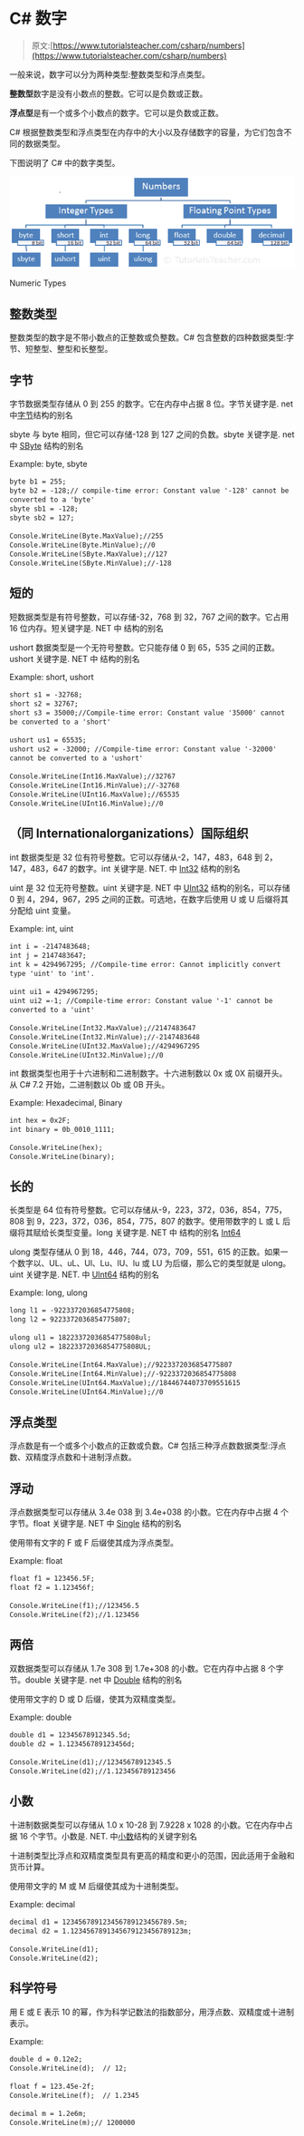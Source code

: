 # C# 数字

> 原文:[https://www.tutorialsteacher.com/csharp/numbers](https://www.tutorialsteacher.com/csharp/numbers)

一般来说，数字可以分为两种类型:整数类型和浮点类型。

**整数型**数字是没有小数点的整数。它可以是负数或正数。

**浮点型**是有一个或多个小数点的数字。它可以是负数或正数。

C# 根据整数类型和浮点类型在内存中的大小以及存储数字的容量，为它们包含不同的数据类型。

下图说明了 C# 中的数字类型。

[![](img/0399f24f902855e22214c1e30d518858.png)](../../Content/images/csharp/numbers.PNG) 

Numeric Types



## 整数类型

整数类型的数字是不带小数点的正整数或负整数。C# 包含整数的四种数据类型:字节、短整型、整型和长整型。

## 字节

字节数据类型存储从 0 到 255 的数字。它在内存中占据 8 位。字节关键字是. net 中[字节](https://docs.microsoft.com/en-us/dotnet/api/system.byte)结构的别名

sbyte 与 byte 相同，但它可以存储-128 到 127 之间的负数。sbyte 关键字是. net 中 [SByte](https://docs.microsoft.com/en-us/dotnet/api/system.sbyte) 结构的别名

Example: byte, sbyte

```
byte b1 = 255;
byte b2 = -128;// compile-time error: Constant value '-128' cannot be converted to a 'byte'
sbyte sb1 = -128; 
sbyte sb2 = 127; 

Console.WriteLine(Byte.MaxValue);//255
Console.WriteLine(Byte.MinValue);//0
Console.WriteLine(SByte.MaxValue);//127
Console.WriteLine(SByte.MinValue);//-128 
```

## 短的

短数据类型是有符号整数，可以存储-32，768 到 32，767 之间的数字。它占用 16 位内存。短关键字是. NET 中 结构的别名

ushort 数据类型是一个无符号整数。它只能存储 0 到 65，535 之间的正数。ushort 关键字是. NET 中 结构的别名

Example: short, ushort

```
short s1 = -32768;
short s2 = 32767;
short s3 = 35000;//Compile-time error: Constant value '35000' cannot be converted to a 'short'

ushort us1 = 65535;
ushort us2 = -32000; //Compile-time error: Constant value '-32000' cannot be converted to a 'ushort'

Console.WriteLine(Int16.MaxValue);//32767
Console.WriteLine(Int16.MinValue);//-32768
Console.WriteLine(UInt16.MaxValue);//65535
Console.WriteLine(UInt16.MinValue);//0 
```

## （同 Internationalorganizations）国际组织

int 数据类型是 32 位有符号整数。它可以存储从-2，147，483，648 到 2，147，483，647 的数字。int 关键字是. NET. 中 [Int32](https://docs.microsoft.com/en-us/dotnet/api/system.int32) 结构的别名

uint 是 32 位无符号整数。uint 关键字是. NET 中 [UInt32](https://docs.microsoft.com/en-us/dotnet/api/system.uint32) 结构的别名，可以存储 0 到 4，294，967，295 之间的正数。可选地，在数字后使用 U 或 U 后缀将其分配给 uint 变量。

Example: int, uint

```
int i = -2147483648;
int j = 2147483647;
int k = 4294967295; //Compile-time error: Cannot implicitly convert type 'uint' to 'int'.

uint ui1 = 4294967295;
uint ui2 =-1; //Compile-time error: Constant value '-1' cannot be converted to a 'uint'

Console.WriteLine(Int32.MaxValue);//2147483647
Console.WriteLine(Int32.MinValue);//-2147483648
Console.WriteLine(UInt32.MaxValue);//4294967295
Console.WriteLine(UInt32.MinValue);//0 
```

int 数据类型也用于十六进制和二进制数字。十六进制数以 0x 或 0X 前缀开头。从 C# 7.2 开始，二进制数以 0b 或 0B 开头。

Example: Hexadecimal, Binary

```
int hex = 0x2F;
int binary = 0b_0010_1111;

Console.WriteLine(hex);
Console.WriteLine(binary); 
```

## 长的

长类型是 64 位有符号整数。它可以存储从-9，223，372，036，854，775，808 到 9，223，372，036，854，775，807 的数字。使用带数字的 L 或 L 后缀将其赋给长类型变量。long 关键字是. NET 中 结构的别名 [Int64](https://docs.microsoft.com/en-us/dotnet/api/system.int64)

ulong 类型存储从 0 到 18，446，744，073，709，551，615 的正数。如果一个数字以、UL、uL、Ul、Lu、lU、lu 或 LU 为后缀，那么它的类型就是 ulong。uint 关键字是. NET. 中 [UInt64](https://docs.microsoft.com/en-us/dotnet/api/system.uint64) 结构的别名

Example: long, ulong

```
long l1 = -9223372036854775808;
long l2 = 9223372036854775807;

ulong ul1 = 18223372036854775808ul;
ulong ul2 = 18223372036854775808UL;

Console.WriteLine(Int64.MaxValue);//9223372036854775807
Console.WriteLine(Int64.MinValue);//-9223372036854775808
Console.WriteLine(UInt64.MaxValue);//18446744073709551615
Console.WriteLine(UInt64.MinValue);//0 
```

## 浮点类型

浮点数是有一个或多个小数点的正数或负数。C# 包括三种浮点数数据类型:浮点数、双精度浮点数和十进制浮点数。

## 浮动

浮点数据类型可以存储从 3.4e 038 到 3.4e+038 的小数。它在内存中占据 4 个字节。float 关键字是. NET 中 [Single](https://docs.microsoft.com/en-us/dotnet/api/system.single) 结构的别名

使用带有文字的 F 或 F 后缀使其成为浮点类型。

Example: float

```
float f1 = 123456.5F;
float f2 = 1.123456f;

Console.WriteLine(f1);//123456.5
Console.WriteLine(f2);//1.123456 
```

## 两倍

双数据类型可以存储从 1.7e 308 到 1.7e+308 的小数。它在内存中占据 8 个字节。double 关键字是. net 中 [Double](https://docs.microsoft.com/en-us/dotnet/api/system.double) 结构的别名

使用带文字的 D 或 D 后缀，使其为双精度类型。

Example: double

```
double d1 = 12345678912345.5d;
double d2 = 1.123456789123456d;

Console.WriteLine(d1);//12345678912345.5
Console.WriteLine(d2);//1.123456789123456 
```

## 小数

十进制数据类型可以存储从 1.0 x 10-28 到 7.9228 x 1028 的小数。它在内存中占据 16 个字节。小数是. NET. 中[小数](https://docs.microsoft.com/en-us/dotnet/api/system.decimal)结构的关键字别名

十进制类型比浮点和双精度类型具有更高的精度和更小的范围，因此适用于金融和货币计算。

使用带文字的 M 或 M 后缀使其成为十进制类型。

Example: decimal

```
decimal d1 = 123456789123456789123456789.5m;
decimal d2 = 1.1234567891345679123456789123m;

Console.WriteLine(d1);
Console.WriteLine(d2); 
```

## 科学符号

用 E 或 E 表示 10 的幂，作为科学记数法的指数部分，用浮点数、双精度或十进制表示。

Example:

```
double d = 0.12e2;
Console.WriteLine(d);  // 12;

float f = 123.45e-2f;
Console.WriteLine(f);  // 1.2345

decimal m = 1.2e6m;
Console.WriteLine(m);// 1200000 
```